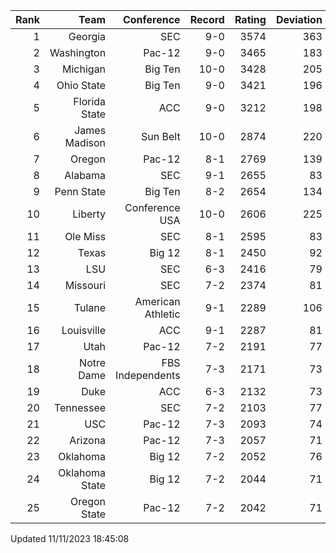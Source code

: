 | Rank  | Team                 | Conference           | Record   | Rating | Deviation |
| ---:  | ---:                 | ---:                 | ---:     | ---:   | ---:      |
| 1     | Georgia              | SEC                  | 9-0      | 3574   | 363       |
| 2     | Washington           | Pac-12               | 9-0      | 3465   | 183       |
| 3     | Michigan             | Big Ten              | 10-0     | 3428   | 205       |
| 4     | Ohio State           | Big Ten              | 9-0      | 3421   | 196       |
| 5     | Florida State        | ACC                  | 9-0      | 3212   | 198       |
| 6     | James Madison        | Sun Belt             | 10-0     | 2874   | 220       |
| 7     | Oregon               | Pac-12               | 8-1      | 2769   | 139       |
| 8     | Alabama              | SEC                  | 9-1      | 2655   | 83        |
| 9     | Penn State           | Big Ten              | 8-2      | 2654   | 134       |
| 10    | Liberty              | Conference USA       | 10-0     | 2606   | 225       |
| 11    | Ole Miss             | SEC                  | 8-1      | 2595   | 83        |
| 12    | Texas                | Big 12               | 8-1      | 2450   | 92        |
| 13    | LSU                  | SEC                  | 6-3      | 2416   | 79        |
| 14    | Missouri             | SEC                  | 7-2      | 2374   | 81        |
| 15    | Tulane               | American Athletic    | 9-1      | 2289   | 106       |
| 16    | Louisville           | ACC                  | 9-1      | 2287   | 81        |
| 17    | Utah                 | Pac-12               | 7-2      | 2191   | 77        |
| 18    | Notre Dame           | FBS Independents     | 7-3      | 2171   | 73        |
| 19    | Duke                 | ACC                  | 6-3      | 2132   | 73        |
| 20    | Tennessee            | SEC                  | 7-2      | 2103   | 77        |
| 21    | USC                  | Pac-12               | 7-3      | 2093   | 74        |
| 22    | Arizona              | Pac-12               | 7-3      | 2057   | 71        |
| 23    | Oklahoma             | Big 12               | 7-2      | 2052   | 76        |
| 24    | Oklahoma State       | Big 12               | 7-2      | 2044   | 71        |
| 25    | Oregon State         | Pac-12               | 7-2      | 2042   | 71        |

Updated 11/11/2023 18:45:08
